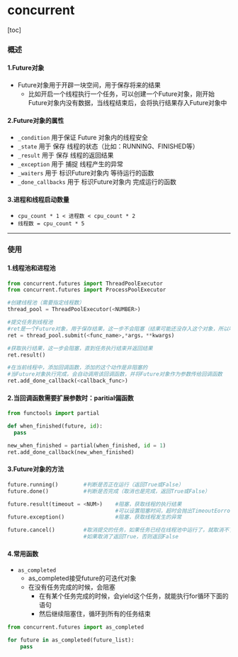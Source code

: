 # concurrent
[toc]
### 概述
#### 1.Future对象
* Future对象用于开辟一块空间，用于保存将来的结果
  * 比如开启一个线程执行一个任务，可以创建一个Future对象，刚开始Future对象内没有数据，当线程结束后，会将执行结果存入Future对象中

#### 2.Future对象的属性
* `_condition`
用于保证 Future 对象内的线程安全
* `_state`
用于 保存 线程的状态（比如：RUNNING、FINISHED等）
* `_result`
用于 保存 线程的返回结果
* `_exception`
用于 捕捉 线程产生的异常
* `_waiters`
用于 标识Future对象内 等待运行的函数
* `_done_callbacks`
用于 标识Future对象内 完成运行的函数

#### 3.进程和线程启动数量
* `cpu_count * 1 < 进程数 < cpu_count * 2`
* `线程数 = cpu_count * 5`

***

### 使用
#### 1.线程池和进程池
```python
from concurrent.futures import ThreadPoolExecutor
from concurrent.futures import ProcessPoolExecutor

#创建线程池（需要指定线程数）
thread_pool = ThreadPoolExecutor(<NUMBER>)

#提交任务到线程池
#ret是一个Future对象，用于保存结果，这一步不会阻塞（结果可能还没存入这个对象，所以叫未来对象）
ret = thread_pool.submit(<func_name>,*args，**kwargs)

#获取执行结果，这一步会阻塞，直到任务执行结束并返回结果
ret.result()

#在当前线程中，添加回调函数，添加的这个动作是非阻塞的
#当Future对象执行完成，会自动调用该回调函数，并将Future对象作为参数传给回调函数
ret.add_done_callback(<callback_func>)
```

#### 2.当回调函数需要扩展参数时：paritial偏函数
```python
from functools import partial

def when_finished(future, id):
  pass

new_when_finished = partial(when_finished, id = 1)
ret.add_done_callback(new_when_finished)
```

#### 3.Future对象的方法
```python
future.running()        #判断是否正在运行（返回True或False）
future.done()           #判断是否完成（取消也是完成，返回True或False）

future.result(timeout = <NUM>)    #阻塞，获取线程的执行结果
                                  #可以设置阻塞时间，超时会抛出TimeoutEorror异常
future.exception()                #阻塞，获取线程发生的异常

future.cancel()         #取消提交的任务，如果任务已经在线程池中运行了，就取消不了
                        #如果取消了返回True，否则返回False
```

#### 4.常用函数
* `as_completed`
  * as_completed接受future的可迭代对象
  * 在没有任务完成的时候，会阻塞
    * 在有某个任务完成的时候，会yield这个任务，就能执行for循环下面的语句
    * 然后继续阻塞住，循环到所有的任务结束
```python
from concurrent.futures import as_completed

for future in as_completed(future_list):
    pass
```
